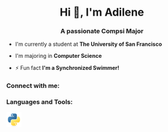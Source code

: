 <h1 align="center">Hi 👋, I'm Adilene</h1>
<h3 align="center">A passionate Compsi Major</h3>

- I'm currently a student at **The University of San Francisco**

- I'm majoring in **Computer Science**

- ⚡ Fun fact **I'm a Synchronized Swimmer!**

<h3 align="left">Connect with me:</h3>
<p align="left">
</p>

<h3 align="left">Languages and Tools:</h3>
<p align="left"> <a href="https://www.python.org" target="_blank" rel="noreferrer"> <img src="https://raw.githubusercontent.com/devicons/devicon/master/icons/python/python-original.svg" alt="python" width="40" height="40"/> </a> </p>

